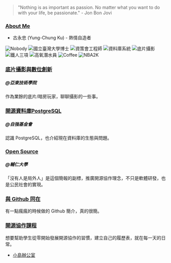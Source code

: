 > "Nothing is as important as passion. No matter what you want to do with your life, be passionate." - Jon Bon Jovi

### [About Me](http://ycku.csie.org)
- 古永忠 (Yung-Chung Ku) - 熱情自造者

![Nobody](https://img.shields.io/badge/創辦人-台灣PostgreSQL使用者社群-blue.svg)
![國立臺灣大學博士](https://img.shields.io/badge/Ph.D.-國立臺灣大學-blue.svg)
![資策會工程師](https://img.shields.io/badge/Engineer-III-blue.svg)
![資料庫系統](https://img.shields.io/badge/Distributed-Database-orange.svg)
![底片攝影](https://img.shields.io/badge/Film-Love-red.svg)
![鐵人三項](https://img.shields.io/badge/Triathlon-Enjoy-brightgreen.svg)
![高氧潛水員](https://img.shields.io/badge/Enriched%20Air-Scuba-yellow.svg)
![Coffee](https://img.shields.io/badge/手沖咖啡-心情-brightgreen.svg)
![NBA2K](https://img.shields.io/badge/Point%20Guard-NBA2K-red.svg)


### [底片攝影與數位創新](https://goo.gl/Ubw87b)
##### @亞東技術學院
作為業餘的底片/暗房玩家，聊聊攝影的一些事。

### [開源資料庫PostgreSQL](https://goo.gl/vFQxea)
##### @自強基金會
認識 PostgreSQL，也介紹現在資料庫的生態與問題。

### [Open Source](https://gitpitch.com/ycku/pitches?p=opensource) 
##### @輔仁大學
「沒有人是局外人」是這個簡報的副標，推廣開源協作理念，不只是軟體研發，也是公民社會的實現。

### [與 Github 同在](https://gitpitch.com/ycku/pitches?p=stay_with_github)
有一點瘋瘋的時候做的 Github 簡介，真的很簡。

### [開源協作課程](https://gitpitch.com/ycku/pitches?p=collaboration)
想要幫助學生從零開始發展開源協作的習慣，建立自己的履歷表，就在每一天的日常。
- [小島辦公室](https://mini-island.github.io)


